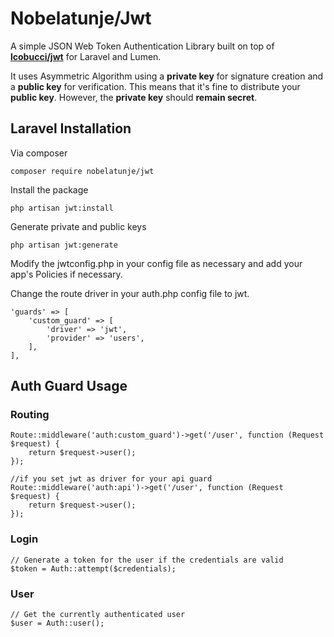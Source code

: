 # Nobelatunje/Jwt

A simple JSON Web Token Authentication Library built on top of **[lcobucci/jwt](https://github.com/lcobucci/jwt)** for Laravel and Lumen. 

It uses Asymmetric Algorithm using a **private key** for signature creation and a **public key** for verification. This means that it's fine to distribute your **public key**. However, the **private key** should **remain secret**.

## Laravel Installation

Via composer

    composer require nobelatunje/jwt

Install the package

    php artisan jwt:install

Generate private and public keys

    php artisan jwt:generate

Modify the jwtconfig.php in your config file as necessary and add your app's Policies if necessary.

Change the route driver in your auth.php config file to jwt.

    'guards' => [
        'custom_guard' => [
            'driver' => 'jwt',
            'provider' => 'users',
        ],
    ],

## Auth Guard Usage

### Routing
    Route::middleware('auth:custom_guard')->get('/user', function (Request $request) {
        return $request->user();
    });

    //if you set jwt as driver for your api guard
    Route::middleware('auth:api')->get('/user', function (Request $request) {
        return $request->user();
    });

### Login

    // Generate a token for the user if the credentials are valid
    $token = Auth::attempt($credentials);

### User
    
    // Get the currently authenticated user
    $user = Auth::user();
